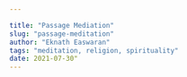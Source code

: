 ```yaml
---

title: "Passage Mediation"
slug: "passage-meditation"
author: "Eknath Easwaran"
tags: "meditation, religion, spirituality"
date: 2021-07-30"
---
```

